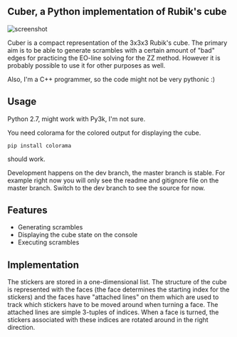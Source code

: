 ## Cuber, a Python implementation of Rubik's cube

![screenshot](http://i.imgur.com/H0u8QA4.png)

Cuber is a compact representation of the 3x3x3 Rubik's cube. The primary aim is to be able to
generate scrambles with a certain amount of "bad" edges for practicing the EO-line solving for the
ZZ method. However it is probably possible to use it for other purposes as well. 

Also, I'm a C++ programmer, so the code might not be very pythonic :)

## Usage

Python 2.7, might work with Py3k, I'm not sure.

You need colorama for the colored output for displaying the cube. 

    pip install colorama

should work.

Development happens on the dev branch, the master branch is stable. For example right now you will
only see the readme and gitignore file on the master branch. Switch to the dev branch to see the
source for now.

## Features

  * Generating scrambles
  * Displaying the cube state on the console
  * Executing scrambles

## Implementation

The stickers are stored in a one-dimensional list. The structure of the cube is represented with
the faces (the face determines the starting index for the stickers) and the faces have "attached
lines" on them which are used to track which stickers have to be moved around when turning a face.
The attached lines are simple 3-tuples of indices. When a face is turned, the stickers associated
with these indices are rotated around in the right direction.
